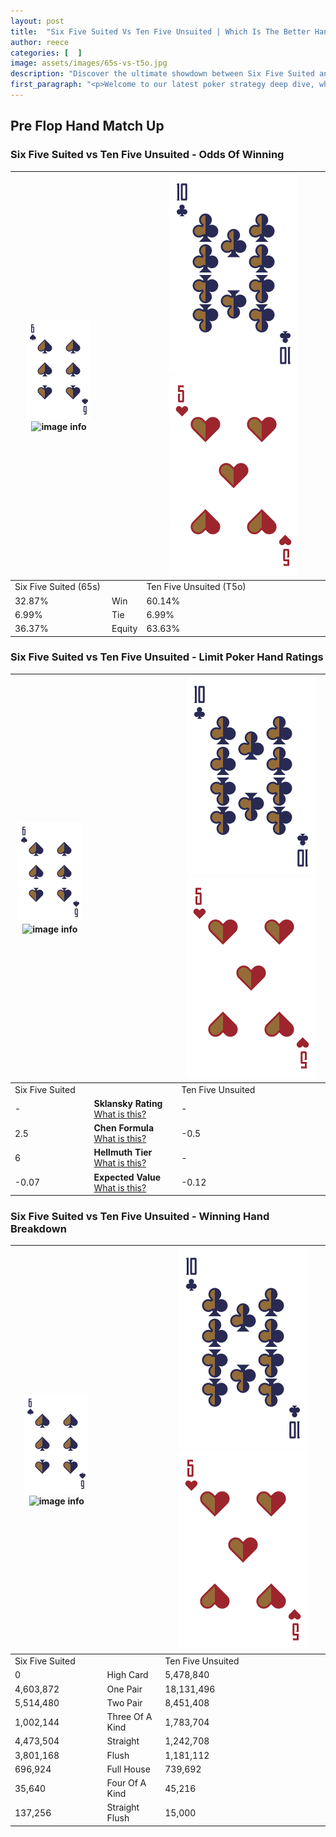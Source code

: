 ```yaml
---
layout: post
title:  "Six Five Suited Vs Ten Five Unsuited | Which Is The Better Hand In Poker? A Complete Guide"
author: reece
categories: [  ]
image: assets/images/65s-vs-t5o.jpg
description: "Discover the ultimate showdown between Six Five Suited and Ten Five Unsuited in poker! Uncover the odds, strategies, and scenarios where one hand triumphs over the other. Get ready to up your poker game with this thrilling analysis."
first_paragraph: "<p>Welcome to our latest poker strategy deep dive, where we're pitting two distinct hands against each other in a high-stakes showdown: Six Five Suited vs Ten Five Unsuited.</p><p>In the dynamic world of poker, every decision counts, and knowing which hand holds the upper hand is key to your success at the table.</p><p>In this article, we'll dissect these two hands, explore the scenarios where one dominates the other, and equip you with the knowledge to make strategic choices that can tip the odds in your favor.</p><p>Get ready to unravel the intriguing dynamics of these poker hands and elevate your game to new heights.</p>"
---
```




[comment]: # (sp0)

## Pre Flop Hand Match Up

<div class="table hand-ratings" markdown="1"> 



### Six Five Suited vs Ten Five Unsuited - Odds Of Winning


    
| ![image info](assets/images/hand1/6.png) ![image info](assets/images/hand1/5s.png) |  | ![image info](assets/images/hand2/T.png) ![image info](assets/images/hand2/5o.png) |
| -------- | -------- | -------- |
| Six Five Suited (65s) |  | Ten Five Unsuited (T5o) |
| 32.87% | Win | 60.14% |
| 6.99% | Tie | 6.99% |
| 36.37% | Equity | 63.63% |




[comment]: # (sp1)



### Six Five Suited vs Ten Five Unsuited - Limit Poker Hand Ratings


    
| ![image info](assets/images/hand1/6.png) ![image info](assets/images/hand1/5s.png) |  | ![image info](assets/images/hand2/T.png) ![image info](assets/images/hand2/5o.png) |
| -------- | -------- | -------- |
| Six Five Suited |  | Ten Five Unsuited |
| - | **Sklansky Rating** [What is this?](/sklansky-rating-explained) | - |
| 2.5 | **Chen Formula** [What is this?](/chen-formula-explained) | -0.5 |
| 6 | **Hellmuth Tier** [What is this?](/Hellmuth-tier-explained) | - |
| -0.07 | **Expected Value** [What is this?](/expected-value-explained) | -0.12 |




[comment]: # (sp2)



### Six Five Suited vs Ten Five Unsuited - Winning Hand Breakdown


    
| ![image info](assets/images/hand1/6.png) ![image info](assets/images/hand1/5s.png) |  | ![image info](assets/images/hand2/T.png) ![image info](assets/images/hand2/5o.png) |
| -------- | -------- | -------- |
| Six Five Suited |  | Ten Five Unsuited |
| 0 | High Card | 5,478,840 |
| 4,603,872 | One Pair | 18,131,496 |
| 5,514,480 | Two Pair | 8,451,408 |
| 1,002,144 | Three Of A Kind | 1,783,704 |
| 4,473,504 | Straight | 1,242,708 |
| 3,801,168 | Flush | 1,181,112 |
| 696,924 | Full House | 739,692 |
| 35,640 | Four Of A Kind | 45,216 |
| 137,256 | Straight Flush | 15,000 |




[comment]: # (sp3)



</div>

[comment]: # (sp4)



[comment]: # (sp5)

